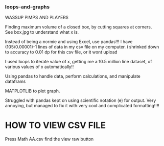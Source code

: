 ### loops-and-graphs
WASSUP PIMPS AND PLAYERS

Finding maximum volume of a closed box, by cutting squares at corners.
See box.jpg to understand what x is.

Instead of being a normie and using Excel, use pandas!!!
I have (105/0.00001)-1 lines of data in my csv file on my computer. i shrinked down to accuracy to 0.01 dp for this csv file, or it wont upload

I used loops to iterate value of x, getting me a 10.5 million line dataset, of various values of x automatically!!

Using pandas to handle data, perform calculations, and manipulate dataframs

MATPLOTLIB to plot graph.

Struggled with pandas kept on using scientific notation (e) for output. Very annoying, but managed to fix it with very cool and complicated formatting!!!!


# HOW TO VIEW CSV FILE
Press Math AA.csv
find the view raw button
